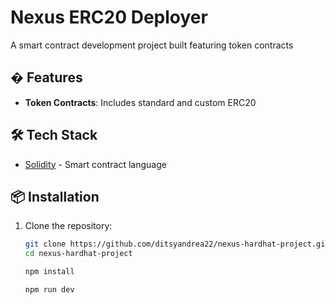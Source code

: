 # Nexus ERC20 Deployer

A smart contract development project built featuring token contracts

## � Features

- **Token Contracts**: Includes standard and custom ERC20

## 🛠️ Tech Stack

- [Solidity](https://soliditylang.org/) - Smart contract language

## 📦 Installation

1. Clone the repository:

   ```bash
   git clone https://github.com/ditsyandrea22/nexus-hardhat-project.git
   cd nexus-hardhat-project
   ```

   ```bash
   npm install
   ```

   ```bash
   npm run dev
   ```